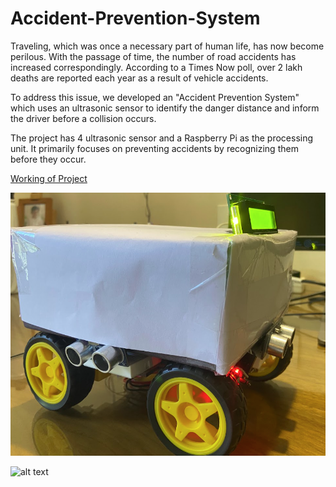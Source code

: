 # Accident-Prevention-System
Traveling, which was once a necessary part of human life, has now become perilous. With the passage of time, the number of road accidents has increased correspondingly. According to a Times Now poll, over 2 lakh deaths are reported each year as a result of vehicle accidents.

To address this issue, we developed an "Accident Prevention System" which uses an ultrasonic sensor to identify the danger distance and inform the driver before a collision occurs. 

The project has 4 ultrasonic sensor and a Raspberry Pi as the processing unit. It primarily focuses on preventing accidents by recognizing them before they occur.

[Working of Project](https://youtu.be/zP1oyWgRw0Y)

![alt text](https://github.com/Patil-Vinay/Accident-Prevention-System/blob/main/Final%20Product.png?raw=true)

![alt text](https://github.com/Patil-Vinay/Accident-Prevention-System/blob/main/Result%202.png?raw=true)
